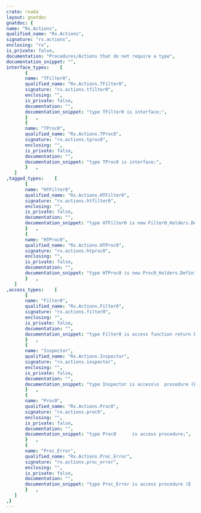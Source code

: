 ```yaml
---
crate: rxada
layout: gnatdoc
gnatdoc: {
name: "Rx.Actions",
qualified_name: "Rx.Actions",
signature: "rx.actions",
enclosing: "rx",
is_private: false,
documentation: "Procedures/Actions that do not require a type",
documentation_snippet: "",
interface_types:    [
       {
       name: "TFilter0",
       qualified_name: "Rx.Actions.TFilter0",
       signature: "rx.actions.tfilter0",
       enclosing: "",
       is_private: false,
       documentation: "",
       documentation_snippet: "type TFilter0 is interface;",
       }   ,
       {
       name: "TProc0",
       qualified_name: "Rx.Actions.TProc0",
       signature: "rx.actions.tproc0",
       enclosing: "",
       is_private: false,
       documentation: "",
       documentation_snippet: "type TProc0 is interface;",
       }   ,
   ]
,tagged_types:    [
       {
       name: "HTFilter0",
       qualified_name: "Rx.Actions.HTFilter0",
       signature: "rx.actions.htfilter0",
       enclosing: "",
       is_private: false,
       documentation: "",
       documentation_snippet: "type HTFilter0 is new Filter0_Holders.Definite with null record;",
       }   ,
       {
       name: "HTProc0",
       qualified_name: "Rx.Actions.HTProc0",
       signature: "rx.actions.htproc0",
       enclosing: "",
       is_private: false,
       documentation: "",
       documentation_snippet: "type HTProc0 is new Proc0_Holders.Definite with null record;",
       }   ,
   ]
,access_types:    [
       {
       name: "Filter0",
       qualified_name: "Rx.Actions.Filter0",
       signature: "rx.actions.filter0",
       enclosing: "",
       is_private: false,
       documentation: "",
       documentation_snippet: "type Filter0 is access function return Boolean;",
       }   ,
       {
       name: "Inspector",
       qualified_name: "Rx.Actions.Inspector",
       signature: "rx.actions.inspector",
       enclosing: "",
       is_private: false,
       documentation: "",
       documentation_snippet: "type Inspector is access\n  procedure (Event_Kind         : Rx_Event_Kinds;\n             Since_Previous     : Duration;\n             Since_Subscription : Duration);",
       }   ,
       {
       name: "Proc0",
       qualified_name: "Rx.Actions.Proc0",
       signature: "rx.actions.proc0",
       enclosing: "",
       is_private: false,
       documentation: "",
       documentation_snippet: "type Proc0      is access procedure;",
       }   ,
       {
       name: "Proc_Error",
       qualified_name: "Rx.Actions.Proc_Error",
       signature: "rx.actions.proc_error",
       enclosing: "",
       is_private: false,
       documentation: "",
       documentation_snippet: "type Proc_Error is access procedure (E : Errors.Occurrence);",
       }   ,
   ]
,}
---
```


